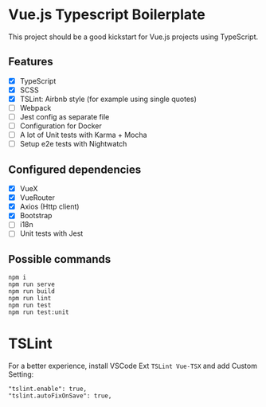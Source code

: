 # Vue.js Typescript Boilerplate
This project should be a good kickstart for Vue.js projects using TypeScript.

## Features
- [x] TypeScript
- [x] SCSS
- [x] TSLint: Airbnb style (for example using single quotes)
- [ ] Webpack
- [ ] Jest config as separate file
- [ ] Configuration for Docker
- [ ] A lot of Unit tests with Karma + Mocha
- [ ] Setup e2e tests with Nightwatch

## Configured dependencies
- [x] VueX
- [x] VueRouter
- [x] Axios (Http client)
- [x] Bootstrap
- [ ] i18n
- [ ] Unit tests with Jest

## Possible commands
```
npm i
npm run serve
npm run build
npm run lint
npm run test
npm run test:unit
```

# TSLint
For a better experience, install VSCode Ext `TSLint Vue-TSX` and add Custom Setting:
```
"tslint.enable": true,
"tslint.autoFixOnSave": true,
```
